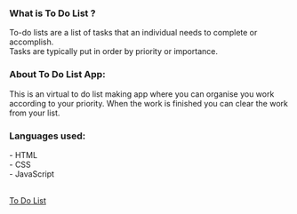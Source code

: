 <h3>What is To Do List ?</h3>
To-do lists are a list of tasks that an individual needs to complete or accomplish. <br>
Tasks are typically put in order by priority or importance.<br>

<h3>About To Do List App:</h3>
  
This is an virtual to do list making app where you can organise you work according to your priority.
When the work is finished you can clear the work from your list.

<h3>Languages used:</h3>
  - HTML <br>
  - CSS  <br>
  - JavaScript <br> <br>
  
[To Do List](https://sonianshika.github.io/To-Do-List-/)
